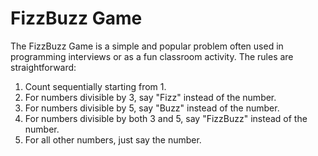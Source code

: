 # FizzBuzz Game

The FizzBuzz Game is a simple and popular problem often used in programming interviews or as a fun classroom activity. The rules are straightforward:

1. Count sequentially starting from 1.
2. For numbers divisible by 3, say "Fizz" instead of the number.
3. For numbers divisible by 5, say "Buzz" instead of the number.
4. For numbers divisible by both 3 and 5, say "FizzBuzz" instead of the number.
5. For all other numbers, just say the number.

